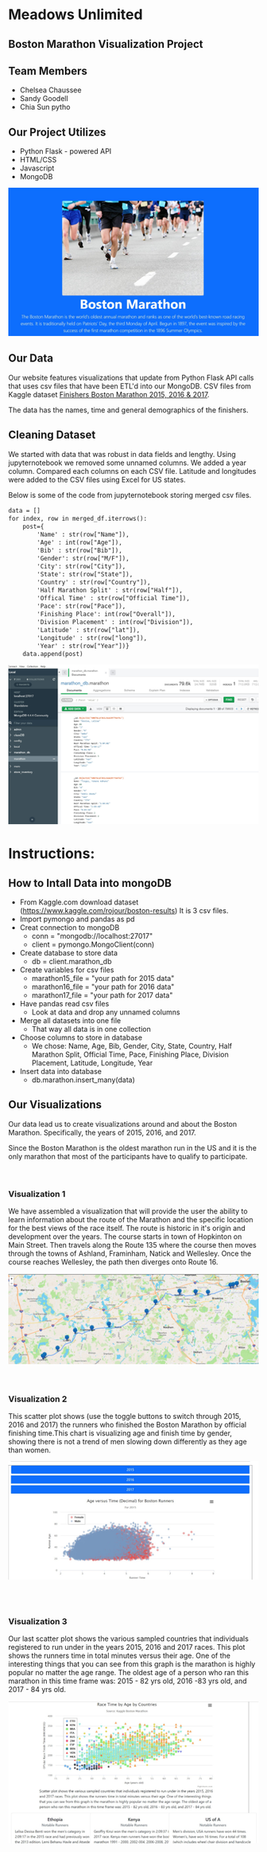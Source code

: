 # Meadows Unlimited
## Boston Marathon Visualization Project


## Team Members
* Chelsea Chaussee
* Sandy Goodell
* Chia Sun
pytho
## Our Project Utilizes

* Python Flask - powered API
* HTML/CSS
* Javascript
* MongoDB

![website](images/website_header.jpg)

## Our Data

Our website features visualizations that update from Python Flask API calls that uses csv files that have been ETL'd into our MongoDB. CSV files from Kaggle dataset 
[Finishers Boston Marathon 2015, 2016 & 2017](https://www.kaggle.com/rojour/boston-results).

The data has the names, time and general demographics of the finishers.

## Cleaning Dataset

We started with data that was robust in data fields and lengthy. 
Using jupyternotebook we removed some unnamed columns. We added a year column. Compared each columns on each CSV file. Latitude and longitudes were added to the CSV files using Excel for US states.

Below is some of the code from jupyternotebook storing merged csv files.

```
data = []
for index, row in merged_df.iterrows():
    post={
        'Name' : str(row["Name"]),
        'Age' : int(row["Age"]),
        'Bib' : str(row["Bib"]),
        'Gender': str(row["M/F"]),
        'City': str(row["City"]),
        'State': str(row["State"]),
        'Country' : str(row["Country"]),
        'Half Marathon Split' : str(row["Half"]),
        'Offical Time' : str(row["Official Time"]),
        'Pace': str(row["Pace"]),
        'Finishing Place': int(row["Overall"]),
        'Division Placement' : int(row["Division"]),
        'Latitude' : str(row["lat"]),
        'Longitude' : str(row["long"]),
        'Year' : str(row["Year"])}
    data.append(post)

```
![MongoDB](images/mongodb.jpg)

# Instructions:
## How to Intall Data into mongoDB
*  From Kaggle.com download dataset (https://www.kaggle.com/rojour/boston-results) It is 3 csv files.
*  Import pymongo and pandas as pd
* Creat connection to mongoDB
  - conn = "mongodb://localhost:27017"
  - client = pymongo.MongoClient(conn)
* Create database to store data
  - db = client.marathon_db
* Create variables for csv files
  - marathon15_file = "your path for 2015 data"
  - marathon16_file = "your path for 2016 data"
  - marathon17_file = "your path for 2017 data"
* Have pandas read csv files
  - Look at data and drop any unnamed columns
* Merge all datasets into one file 
  - That way all data is in one collection
* Choose columns to store in database
  - We chose: Name, Age, Bib, Gender, City, State, Country, Half Marathon Split, Official Time, Pace, Finishing Place, Division Placement, Latitude, Longitude, Year
* Insert data into database
  - db.marathon.insert_many(data)

## Our Visualizations
Our data lead us to create visualizations around and about the Boston Marathon. Specifically, the years of 2015, 2016, and 2017. 

Since the Boston Marathon is the oldest marathon run in the US and it is the only marathon that most of the participants have to qualify to participate.
<br />  
<br />  


### Visualization 1
We have assembled a visualization that will provide the user the ability to learn information about the route of the Marathon and the specific location for the best views of the race itself. The route is historic in it's origin and development over the years. The course starts in town of Hopkinton on Main Street. Then travels along the Route 135 where the course then moves through the towns of Ashland, Framinham, Natick and Wellesley. Once the course reaches Wellesley, the path then diverges onto Route 16. 

![Boston Marathon map](images/Viewpointsmap.jpg)
<br />  
<br />  

### Visualization 2
This scatter plot shows (use the toggle buttons to switch through 2015, 2016 and 2017) the runners who finished the Boston Marathon by official finishing time.This chart is visualizing age and finish time by gender, showing there is not a trend of men slowing down differently as they age than women.

![scatterplot](/images/scatterplot.jpg)

<br />  
<br />  

### Visualization 3

Our last scatter plot shows the various sampled countries that individuals registered to run under in the years 2015, 2016 and 2017 races. This plot shows the runners time in total minutes versus their age. One of the interesting things that you can see from this graph is the marathon is highly popular no matter the age range. The oldest age of a person who ran this marathon in this time frame was: 2015 - 82 yrs old, 2016 -83 yrs old, and 2017 - 84 yrs old.

![scatterplot](/images/scatterplot2.jpg)
